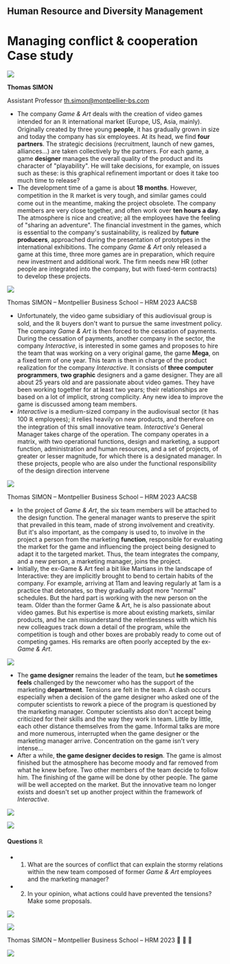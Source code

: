## **Human Resource and Diversity** Management

# **Managing conflict & cooperation Case study**

![](_page_0_Picture_2.jpeg)

**Thomas SIMON** 

Assistant Professor th.simon@montpellier-bs.com

- The company *Game & Art* deals with the creation of video games intended for an  $\mathbb{R}$ international market (Europe, US, Asia, mainly). Originally created by three young **people**, it has gradually grown in size and today the company has six employees. At its head, we find **four partners**. The strategic decisions (recruitment, launch of new games, alliances...) are taken collectively by the partners. For each game, a game **designer** manages the overall quality of the product and its character of "playability". He will take decisions, for example, on issues such as these: is this graphical refinement important or does it take too much time to release?
- The development time of a game is about **18 months**. However, competition in the  $\mathbb{R}$ market is very tough, and similar games could come out in the meantime, making the project obsolete. The company members are very close together, and often work over **ten hours a day**. The atmosphere is nice and creative; all the employees have the feeling of "sharing an adventure". The financial investment in the games, which is essential to the company's sustainability, is realized by **future producers**, approached during the presentation of prototypes in the international exhibitions. The company *Game & Art* only released a game at this time, three more games are in preparation, which require new investment and additional work. The firm needs new HR (other people are integrated into the company, but with fixed-term contracts) to develop these projects.

![](_page_1_Picture_3.jpeg)

Thomas SIMON – Montpellier Business School – HRM 2023 AACSB

- Unfortunately, the video game subsidiary of this audiovisual group is sold, and the  $\mathbb{R}$ buyers don't want to pursue the same investment policy. The company *Game & Art* is then forced to the cessation of payments. During the cessation of payments, another company in the sector, the company *Interactive*, is interested in some games and proposes to hire the team that was working on a very original game, the game **Mega**, on a fixed term of one year. This team is then in charge of the product realization for the company *Interactive*. It consists of **three computer programmers**, **two graphic** designers and a game designer. They are all about 25 years old and are passionate about video games. They have been working together for at least two years; their relationships are based on a lot of implicit, strong complicity. Any new idea to improve the game is discussed among team members.
- *Interactive* is a medium-sized company in the audiovisual sector (it has 100  $\mathbb{R}$ employees); it relies heavily on new products, and therefore on the integration of this small innovative team. *Interactive's* General Manager takes charge of the operation. The company operates in a matrix, with two operational functions, design and marketing, a support function, administration and human resources, and a set of projects, of greater or lesser magnitude, for which there is a designated manager. In these projects, people who are also under the functional responsibility of the design direction intervene

![](_page_2_Picture_3.jpeg)

Thomas SIMON – Montpellier Business School – HRM 2023 AACSB

- In the project of *Game & Art*, the six team members will be attached to the design function. The general manager wants to preserve the spirit that prevailed in this team, made of strong involvement and creativity. But it's also important, as the company is used to, to involve in the project a person from the marketing **function**, responsible for evaluating the market for the game and influencing the project being designed to adapt it to the targeted market. Thus, the team integrates the company, and a new person, a marketing manager, joins the project.
- Initially, the ex-Game & Art feel a bit like Martians in the landscape of Interactive: they are implicitly brought to bend to certain habits of the company. For example, arriving at 11am and leaving regularly at 1am is a practice that detonates, so they gradually adopt more "normal" schedules. But the hard part is working with the new person on the team. Older than the former Game & Art, he is also passionate about video games. But his expertise is more about existing markets, similar products, and he can misunderstand the relentlessness with which his new colleagues track down a detail of the program, while the competition is tough and other boxes are probably ready to come out of competing games. His remarks are often poorly accepted by the ex-*Game & Art*.

![](_page_3_Picture_3.jpeg)

- The **game designer** remains the leader of the team, but **he sometimes feels** challenged by the newcomer who has the support of the marketing **department**. Tensions are felt in the team. A clash occurs especially when a decision of the game designer who asked one of the computer scientists to rework a piece of the program is questioned by the marketing manager. Computer scientists also don't accept being criticized for their skills and the way they work in team. Little by little, each other distance themselves from the game. Informal talks are more and more numerous, interrupted when the game designer or the marketing manager arrive. Concentration on the game isn't very intense...
- After a while, **the game designer decides to resign**. The game is almost finished but the atmosphere has become moody and far removed from what he knew before. Two other members of the team decide to follow him. The finishing of the game will be done by other people. The game will be well accepted on the market. But the innovative team no longer exists and doesn't set up another project within the framework of *Interactive*.

![](_page_4_Picture_3.jpeg)

![](_page_4_Picture_5.jpeg)

#### Questions $\mathbb{R}$

- 1. What are the sources of conflict that can explain the stormy relations within the new team composed of former *Game & Art* employees and the marketing manager?
- 2. In your opinion, what actions could have prevented the tensions? Make some proposals.

![](_page_5_Picture_4.jpeg)

![](_page_5_Picture_5.jpeg)

Thomas SIMON – Montpellier Business School – HRM 2023 🏻 🗖 🗚

![](_page_5_Picture_7.jpeg)